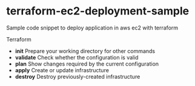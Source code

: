 # terraform-ec2-deployment-sample
Sample code snippet to deploy application in aws ec2 with terraform

Terraform
- **init**          Prepare your working directory for other commands
- **validate**      Check whether the configuration is valid
- **plan**          Show changes required by the current configuration
- **apply**         Create or update infrastructure
- **destroy**       Destroy previously-created infrastructure
